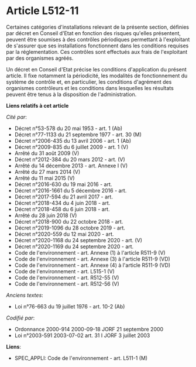 # Article L512-11

Certaines catégories d'installations relevant de la présente section, définies par décret en Conseil d'Etat en fonction des
risques qu'elles présentent, peuvent être soumises à des contrôles périodiques permettant à l'exploitant de s'assurer que ses
installations fonctionnent dans les conditions requises par la réglementation. Ces contrôles sont effectués aux frais de
l'exploitant par des organismes agréés.

Un décret en Conseil d'Etat précise les conditions d'application du présent article. Il fixe notamment la périodicité, les
modalités de fonctionnement du système de contrôle et, en particulier, les conditions d'agrément des organismes contrôleurs
et les conditions dans lesquelles les résultats peuvent être tenus à la disposition de l'administration.

**Liens relatifs à cet article**

_Cité par_:

  - Décret n°53-578 du 20 mai 1953 - art. 1 (Ab)
  - Décret n°77-1133 du 21 septembre 1977 - art. 30 (M)
  - Décret n°2006-435 du 13 avril 2006 - art. 1 (Ab)
  - Décret n°2009-835 du 6 juillet 2009 - art. 1 (V)
  - Arrêté du 31 août 2009 (V)
  - Décret n°2012-384  du 20 mars 2012 - art. (V)
  - Arrêté du 14 décembre 2013 - art. Annexe I (V)
  - Arrêté du 27 mars 2014 (V)
  - Arrêté du 11 mai 2015 (V)
  - Décret n°2016-630 du 19 mai 2016 - art.
  - Décret n°2016-1661 du 5 décembre 2016 - art.
  - Décret n°2017-594 du 21 avril 2017 - art.
  - Décret n°2018-434 du 4 juin 2018 - art.
  - Décret n°2018-458 du 6 juin 2018 - art.
  - Arrêté du 28 juin 2018 (V)
  - Décret n°2018-900 du 22 octobre 2018 - art.
  - Décret n°2019-1096 du 28 octobre 2019 - art.
  - Décret n°2020-559 du 12 mai 2020 - art.
  - Décret n°2020-1168 du 24 septembre 2020 - art. (V)
  - Décret n°2020-1169 du 24 septembre 2020 - art.
  - Code de l'environnement - art. Annexe (1) à l'article R511-9 (V)
  - Code de l'environnement - art. Annexe (3) à l'article R511-9 (VD)
  - Code de l'environnement - art. Annexe (4) à l'article R511-9 (VD)
  - Code de l'environnement - art. L515-1 (V)
  - Code de l'environnement - art. R512-55 (V)
  - Code de l'environnement - art. R512-56 (V)

_Anciens textes_:

  - Loi n°76-663 du 19 juillet 1976 - art. 10-2 (Ab)

_Codifié par_:

  - Ordonnance 2000-914 2000-09-18 JORF 21 septembre 2000
  - Loi n°2003-591 2003-07-02 art. 31 I JORF 3 juillet 2003

**Liens**:

  - SPEC_APPLI: Code de l'environnement - art. L511-1 (M)
